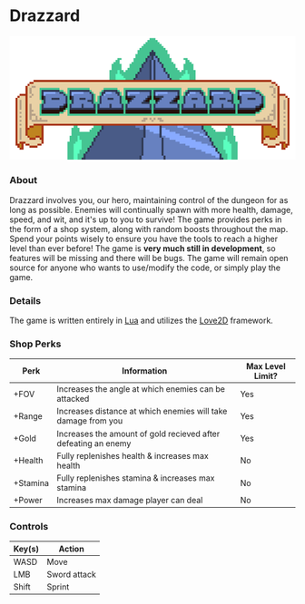 # Drazzard
![Drazzard Header Image](assets/sprites/GUI/TitleSwordZoomed.png)
### About
Drazzard involves you, our hero, maintaining control of the dungeon for as long as possible.  Enemies will continually spawn with more health, damage, speed, and wit, and it's up to you to survive!  The game provides perks in the form of a shop system, along with random boosts throughout the map.  Spend your points wisely to ensure you have the tools to reach a higher level than ever before!  The game is **very much still in development**, so features will be missing and there will be bugs.  The game will remain open source for anyone who wants to use/modify the code, or simply play the game.

### Details
The game is written entirely in [Lua](http://www.lua.org/) and utilizes the [Love2D](https://love2d.org/) framework.


### Shop Perks
| Perk	  | Information         												| Max Level Limit? |
|---      |---	                  												|---               |
| +FOV    | Increases the angle at which enemies can be attacked         	    | Yes |
| +Range  | Increases distance at which enemies will take damage from you 	    | Yes |
| +Gold   | Increases the amount of gold recieved after defeating an enemy      | Yes |
| +Health | Fully replenishes health & increases max health                     | No |
| +Stamina| Fully replenishes stamina & increases max stamina                   | No |
| +Power  | Increases max damage player can deal                                | No |

### Controls
| Key(s)	| Action         	|
|---      	|---	      		|
|  WASD 	|  Move         	|
|  LMB 	  	|  Sword attack 	|
|  Shift	|  Sprint 	        |
